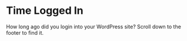 # Time Logged In

How long ago did you login into your WordPress site? Scroll down to the footer to find it.

